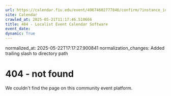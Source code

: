 ```yaml
---
url: https://calendar.fiu.edu/event/49674602777846/confirm/?instance_id=49674602778871&return=https%3A%2F%2Fcalendar.fiu.edu%2FBBC
site: Calendar
crawled_at: 2025-05-21T11:17:46.510666
title: 404 - Localist Event Calendar Software
event_date: 
dynamic: True
---
```

normalized_at: 2025-05-22T17:17:27.900841
normalization_changes: Added trailing slash to directory path

# 404 - not found
We couldn't find the page on this community event platform.
